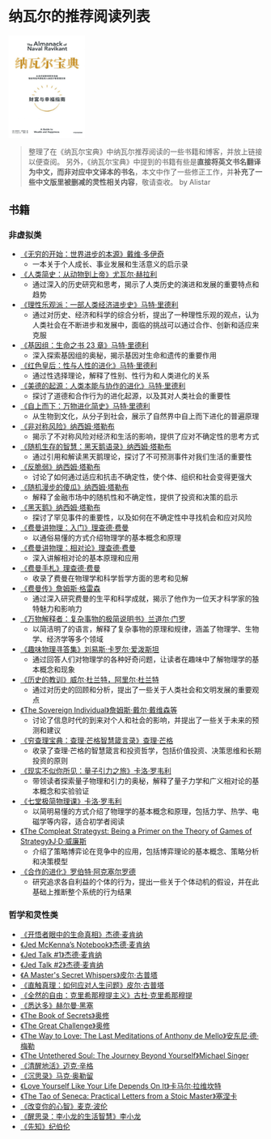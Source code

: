 # 纳瓦尔的推荐阅读列表
<img src="./naval.jpg" alt="Image" width="30%">

> 整理了在《纳瓦尔宝典》中纳瓦尔推荐阅读的一些书籍和博客，并放上链接以便查阅。
> 另外，《纳瓦尔宝典》中提到的书籍有些是**直接将英文书名翻译为中文，而非对应中文译本的书名**，本文中作了一些修正工作，并**补充了一些中文版里被删减的灵性相关内容**，敬请查收。
> by Alistar

## 书籍
### 非虚拟类
- [《无穷的开始：世界进步的本源》戴维·多伊奇](https://book.douban.com/subject/26184242/)
  - 一本关于个人成长、事业发展和生活意义的启示录
- [《人类简史：从动物到上帝》尤瓦尔·赫拉利](https://book.douban.com/subject/25985021/)
  - 通过深入的历史研究和思考，揭示了人类历史的演进和发展的重要特点和趋势
- [《理性乐观派：一部人类经济进步史》马特·里德利](https://book.douban.com/subject/6913343/)
  - 通过对历史、经济和科学的综合分析，提出了一种理性乐观的观点，认为人类社会在不断进步和发展中，面临的挑战可以通过合作、创新和适应来克服
- [《基因组：生命之书 23 章》马特·里德利](https://book.douban.com/subject/35372216/)
  - 深入探索基因组的奥秘，揭示基因对生命和遗传的重要作用
- [《红色皇后：性与人性的进化》马特·里德利](https://book.douban.com/subject/1538996/)
  - 通过性选择理论，解释了性别、性行为和人类进化的关系
- [《美德的起源：人类本能与协作的进化》马特·里德利](https://book.douban.com/subject/1016822/)
  - 探讨了道德和合作行为的进化起源，以及其对人类社会的重要性
- [《自上而下：万物进化简史》马特·里德利](https://book.douban.com/subject/27000191/)
  - 从生物到文化，从分子到社会，展示了自然界中自上而下进化的普遍原理
- [《非对称风险》纳西姆·塔勒布](https://book.douban.com/subject/30417612/)
  - 揭示了不对称风险对经济和生活的影响，提供了应对不确定性的思考方式
- [《随机生存的智慧：黑天鹅语录》纳西姆·塔勒布](https://book.douban.com/subject/10598181/)
  - 通过引用和解读黑天鹅理论，探讨了不可预测事件对我们生活的重要性
- [《反脆弱》纳西姆·塔勒布](https://book.douban.com/subject/25782902/)
  - 讨论了如何通过适应和抗击不确定性，使个体、组织和社会变得更强大
- [《随机漫步的傻瓜》纳西姆·塔勒布](https://book.douban.com/subject/10773362/)
  - 解释了金融市场中的随机性和不确定性，提供了投资和决策的启示
- [《黑天鹅》纳西姆·塔勒布](https://book.douban.com/subject/6854525/)
  - 探讨了罕见事件的重要性，以及如何在不确定性中寻找机会和应对风险
- [《费曼讲物理：入门》理查德·费曼](https://book.douban.com/subject/33457293/)
  - 以通俗易懂的方式介绍物理学的基本概念和原理
- [《费曼讲物理：相对论》理查德·费曼](https://book.douban.com/subject/34860121/)
  - 深入讲解相对论的基本原理和应用
- [《费曼手札》理查德·费曼](https://book.douban.com/subject/3297608/)
  - 收录了费曼在物理学和科学哲学方面的思考和见解
- [《费曼传》詹姆斯·格雷森](https://book.douban.com/subject/1077935//)
  - 通过深入研究费曼的生平和科学成就，揭示了他作为一位天才科学家的独特魅力和影响力
- [《万物解释者：复杂事物的极简说明书》兰道尔·门罗](https://book.douban.com/subject/26814078/)
  - 以简洁明了的语言，解释了复杂事物的原理和规律，涵盖了物理学、生物学、经济学等多个领域
- [《趣味物理寻答集》刘易斯·卡罗尔·爱泼斯坦](https://book.douban.com/subject/6018690/)
  - 通过回答人们对物理学的各种好奇问题，让读者在趣味中了解物理学的基本概念和现象
- [《历史的教训》威尔·杜兰特，阿里尔·杜兰特](https://book.douban.com/subject/26279878/)
  - 通过对历史的回顾和分析，提出了一些关于人类社会和文明发展的重要观点
- [《The Sovereign Individual》詹姆斯·戴尔·戴维森等](https://book.douban.com/subject/1919172/)
  - 讨论了信息时代的到来对个人和社会的影响，并提出了一些关于未来的预测和建议
- [《穷查理宝典：查理·芒格智慧箴言录》查理·芒格](https://book.douban.com/subject/26831789/)
  - 收录了查理·芒格的智慧箴言和投资哲学，包括价值投资、决策思维和长期投资的原则
- [《现实不似你所见：量子引力之旅》卡洛·罗韦利](https://book.douban.com/subject/27156306/)
  - 带领读者探索量子物理和引力的奥秘，解释了量子力学和广义相对论的基本概念和实验验证
- [《七堂极简物理课》卡洛·罗韦利](https://book.douban.com/subject/26772731/)
  - 以简明易懂的方式介绍了物理学的基本概念和原理，包括力学、热学、电磁学等内容，适合初学者阅读
- [《The Compleat Strategyst: Being a Primer on the 
Theory of Games of Strategy》J·D·威廉斯](https://book.douban.com/subject/3718828/)
  - 介绍了策略博弈论在竞争中的应用，包括博弈理论的基本概念、策略分析和决策模型
- [《合作的进化》罗伯特·阿克塞尔罗德](https://book.douban.com/subject/26901444/)
  - 研究追求各自利益的个体的行为，提出一些关于个体动机的假设，并在此基础上推断整个系统的行为结果

### 哲学和灵性类
- [《开悟者眼中的生命真相》杰德·麦肯纳](https://book.douban.com/subject/26383445/)
- [《Jed McKenna’s Notebook》杰德·麦肯纳](https://book.douban.com/subject/6367043/)
- [《Jed Talk #1》杰德·麦肯纳](https://book.douban.com/subject/35768190/)
- [《Jed Talk #2》杰德·麦肯纳](https://www.amazon.com/Jed-Talks-Away-Things-Man-ebook/dp/B07HGCS5FD/)
- [《A Master's Secret Whispers》皮尔·古普塔](https://book.douban.com/subject/35594358/)
- [《直触真理：如何应对人生问题》皮尔·古普塔](https://book.douban.com/subject/36224273/)
- [《全然的自由：克里希那穆提主义》古杜·克里希那穆提](https://book.douban.com/subject/1367288/)
- [《悉达多》赫尔曼·黑塞](https://book.douban.com/subject/26980487/)
- [《The Book of Secrets》奥修](https://www.amazon.com/Book-Secrets-Meditations-Discover-Mystery/dp/0312650604)
- [《The Great Challenge》奥修](https://www.amazon.com/Great-Challenge-Exploring-World-within/dp/8172236840)
- [《The Way to Love: The Last Meditations of Anthony de Mello》安东尼·德·梅勒](https://www.amazon.com/Way-Love-Meditations-Anthony-Classics/dp/038524939X)
- [《The Untethered Soul: The Journey Beyond Yourself》Michael Singer](https://www.amazon.com/Untethered-Soul-Journey-Beyond-Yourself/dp/1572245379)
- [《清醒地活》迈克·辛格](https://book.douban.com/subject/35581777/)
- [《沉思录》马克·奥勒留](https://book.douban.com/subject/2359003/)
- [《Love Yourself Like Your Life Depends On It》卡马尔·拉维坎特](https://book.douban.com/subject/22992854/)
- [《The Tao of Seneca: Practical Letters from a Stoic Master》塞涅卡](https://www.amazon.com/The-Tao-of-Seneca-audiobook/dp/B01AIXEJ0U)
- [《改变你的心智》麦克·波伦](https://book.douban.com/subject/34955757/)
- [《醒思录：李小龙的生活智慧》李小龙](https://book.douban.com/subject/3876009/)
- [《先知》纪伯伦](https://book.douban.com/subject/2212371/)
